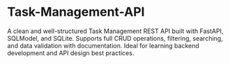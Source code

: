# Task-Management-API
A clean and well-structured Task Management REST API built with FastAPI, SQLModel, and SQLite. Supports full CRUD operations, filtering, searching, and data validation with documentation. Ideal for learning backend development and API design best practices.
